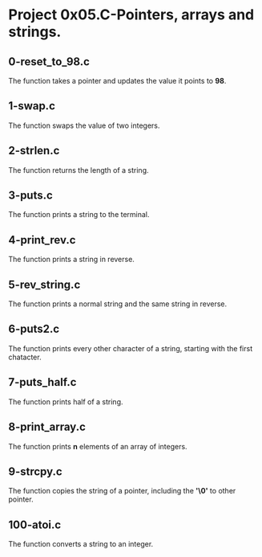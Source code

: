 # Project 0x05.C-Pointers, arrays and strings.

## 0-reset_to_98.c

The function takes a pointer and updates the value it points to **98**.

## 1-swap.c

The function swaps the value of two integers.

## 2-strlen.c

The function returns the length of a string.

## 3-puts.c

The function prints a string to the terminal.

## 4-print_rev.c

The function prints a string in reverse.

## 5-rev_string.c

The function prints a normal string and the same string in reverse.

## 6-puts2.c

The function prints every other character of a string, starting with the first chatacter.

## 7-puts_half.c

The function prints half of a string.

## 8-print_array.c

The function prints **n** elements of an array of integers.

## 9-strcpy.c

The function copies the string of a pointer, including the **'\0'** to other pointer.

## 100-atoi.c

The function converts a string to an integer.